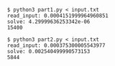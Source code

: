 ```commandline
$ python3 part1.py < input.txt
read_input: 0.0004151999964960851
solve: 4.29999636253342e-06
15400
```

```commandline
$ python3 part2.py < input.txt
read_input: 0.000375300005543977
solve: 0.002540499990573153
5844
```
